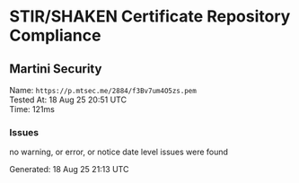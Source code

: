 # STIR/SHAKEN Certificate Repository Compliance

## Martini Security

Name: `https://p.mtsec.me/2884/f3Bv7um4O5zs.pem`\
Tested At: 18 Aug 25 20:51 UTC\
Time: 121ms

### Issues

no warning, or error, or notice date level issues were found

Generated: 18 Aug 25 21:13 UTC